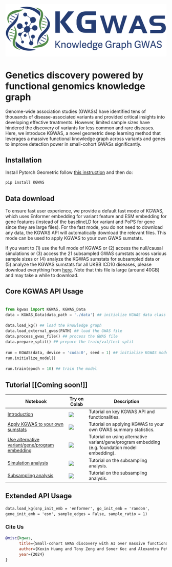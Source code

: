 <p align="center"><img src="./fig/kgwas_logo.png" alt="logo" width="600px" /></p>

# Genetics discovery powered by functional genomics knowledge graph

Genome-wide association studies (GWASs) have identified tens of thousands of disease-associated variants and provided critical insights into developing effective treatments. However, limited sample sizes have hindered the discovery of variants for less common and rare diseases.
Here, we introduce KGWAS, a novel geometric deep learning method that leverages a massive functional knowledge graph across variants and genes to improve detection power in small-cohort GWASs significantly.

## Installation

Install Pytorch Geometric follow [this instruction](https://pytorch-geometric.readthedocs.io/en/latest/install/installation.html) and then do:

```bash
pip install KGWAS
```

## Data download
To ensure fast user experience, we provide a default fast mode of KGWAS, which uses Enformer embedding for variant feature and ESM embedding for gene features (instead of the baselineLD for variant and PoPS for gene since they are large files). For the fast mode, you do not need to download any data, the KGWAS API will automatically download the relevant files. This mode can be used to apply KGWAS to your own GWAS sumstats. 

If you want to (1) use the full mode of KGWAS or (2) access the null/causal simulations or (3) access the 21 subsampled GWAS sumstats across various sample sizes or (4) analyze the KGWAS sumstats for subsampled data or (5) analyze the KGWAS sumstats for all UKBB ICD10 diseases, please download everything from [here](). Note that this file is large (around 40GB) and may take a while to download.

## Core KGWAS API Usage

```python

from kgwas import KGWAS, KGWAS_Data
data = KGWAS_Data(data_path = './data') ## initialize KGWAS data class with data path

data.load_kg() ## load the knowledge graph
data.load_external_gwas(PATH) ## load the GWAS file
data.process_gwas_file() ## process the GWAS file
data.prepare_split() ## prepare the train/val/test split

run = KGWAS(data, device = 'cuda:0', seed = 1) ## initialize KGWAS model
run.initialize_model()

run.train(epoch = 10) ## train the model
```


## Tutorial [[Coming soon!]]

| Notebook | Try on Colab | Description                                             |
----------|--------------|---------------------------------------------------------|
| [Introduction](demo/introduction.ipynb) | [<img align="center" src="https://colab.research.google.com/assets/colab-badge.svg" />]()   | Tutorial on key KGWAS API and functionalities. |
| [Apply KGWAS to your own sumstats](demo/kgwas_use_your_own_gwas.ipynb) | [<img align="center" src="https://colab.research.google.com/assets/colab-badge.svg" />]()   | Tutorial on applying KGWAS to your own GWAS summary statistics. |
| [Use alternative variant/gene/program embedding](demo/kgwas_subsampling.ipynb) | [<img align="center" src="https://colab.research.google.com/assets/colab-badge.svg" />]()   | Tutorial on using alternative variant/gene/program embedding (e.g. foundation model embedding). |
| [Simulation analysis](demo/kgwas_subsampling.ipynb) | [<img align="center" src="https://colab.research.google.com/assets/colab-badge.svg" />]()   | Tutorial on the subsampling analysis. |
| [Subsampling analysis](demo/kgwas_subsampling.ipynb) | [<img align="center" src="https://colab.research.google.com/assets/colab-badge.svg" />]()   | Tutorial on the subsampling analysis. |


## Extended API Usage

`data.load_kg(snp_init_emb = 'enformer', go_init_emb = 'random', gene_init_emb = 'esm', sample_edges = False, sample_ratio = 1)`


### Cite Us

```bibtex
@misc{kgwas,
      title={Small-cohort GWAS discovery with AI over massive functional genomics knowledge graph},
      author={Kexin Huang and Tony Zeng and Soner Koc and Alexandra Pettet and Jingtian Zhou and Mika Jain and Dongbo Sun and Camilo Ruiz and Hongyu Ren and Laurence Howe and Tom Richardson and Adrian Cortes and Katie Aiello and Kim Branson and Andreas Pfenning and Jesse Engreitz and Martin Jinye Zhang and Jure Leskovec},
      year={2024}
}
```